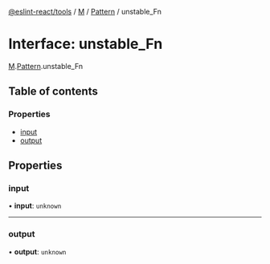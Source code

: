 [@eslint-react/tools](../README.md) / [M](../modules/M.md) / [Pattern](../modules/M.Pattern.md) / unstable\_Fn

# Interface: unstable\_Fn

[M](../modules/M.md).[Pattern](../modules/M.Pattern.md).unstable_Fn

## Table of contents

### Properties

- [input](M.Pattern.unstable_Fn.md#input)
- [output](M.Pattern.unstable_Fn.md#output)

## Properties

### input

• **input**: `unknown`

---

### output

• **output**: `unknown`
